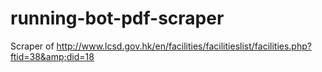 # running-bot-pdf-scraper
Scraper of http://www.lcsd.gov.hk/en/facilities/facilitieslist/facilities.php?ftid=38&amp;did=18
